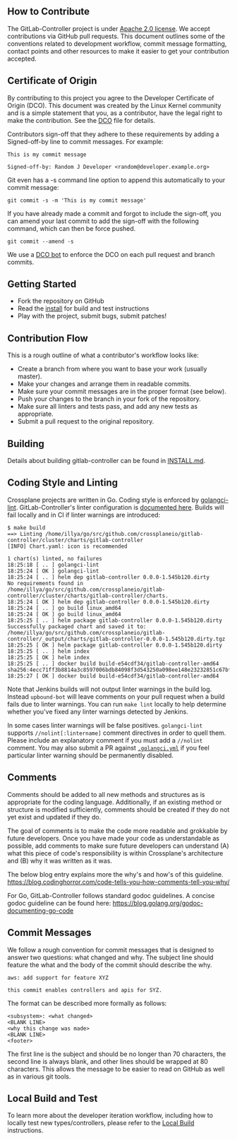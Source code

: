 ## How to Contribute

The GitLab-Controller project is under [Apache 2.0 license](LICENSE). We accept contributions via
GitHub pull requests. This document outlines some of the conventions related to
development workflow, commit message formatting, contact points and other
resources to make it easier to get your contribution accepted.

## Certificate of Origin

By contributing to this project you agree to the Developer Certificate of
Origin (DCO). This document was created by the Linux Kernel community and is a
simple statement that you, as a contributor, have the legal right to make the
contribution. See the [DCO](DCO) file for details.

Contributors sign-off that they adhere to these requirements by adding a
Signed-off-by line to commit messages. For example:

```
This is my commit message

Signed-off-by: Random J Developer <random@developer.example.org>
```

Git even has a -s command line option to append this automatically to your
commit message:

```
git commit -s -m 'This is my commit message'
```

If you have already made a commit and forgot to include the sign-off, you can amend your last commit
to add the sign-off with the following command, which can then be force pushed.

```
git commit --amend -s
```

We use a [DCO bot](https://github.com/apps/dco) to enforce the DCO on each pull
request and branch commits.

## Getting Started

- Fork the repository on GitHub
- Read the [install](INSTALL.md) for build and test instructions
- Play with the project, submit bugs, submit patches!

## Contribution Flow

This is a rough outline of what a contributor's workflow looks like:

- Create a branch from where you want to base your work (usually master).
- Make your changes and arrange them in readable commits.
- Make sure your commit messages are in the proper format (see below).
- Push your changes to the branch in your fork of the repository.
- Make sure all linters and tests pass, and add any new tests as appropriate.
- Submit a pull request to the original repository.

## Building

Details about building gitlab-controller can be found in [INSTALL.md](INSTALL.md).

## Coding Style and Linting

Crossplane projects are written in Go. Coding style is enforced by
[golangci-lint](https://github.com/golangci/golangci-lint). GitLab-Controller's linter
configuration is [documented here](.golangci.yml). Builds will fail locally and
in CI if linter warnings are introduced:

```
$ make build
==> Linting /home/illya/go/src/github.com/crossplaneio/gitlab-controller/cluster/charts/gitlab-controller
[INFO] Chart.yaml: icon is recommended

1 chart(s) linted, no failures
18:25:18 [ .. ] golangci-lint
18:25:24 [ OK ] golangci-lint
18:25:24 [ .. ] helm dep gitlab-controller 0.0.0-1.545b120.dirty
No requirements found in /home/illya/go/src/github.com/crossplaneio/gitlab-controller/cluster/charts/gitlab-controller/charts.
18:25:24 [ OK ] helm dep gitlab-controller 0.0.0-1.545b120.dirty
18:25:24 [ .. ] go build linux_amd64
18:25:24 [ OK ] go build linux_amd64
18:25:25 [ .. ] helm package gitlab-controller 0.0.0-1.545b120.dirty
Successfully packaged chart and saved it to: /home/illya/go/src/github.com/crossplaneio/gitlab-controller/_output/charts/gitlab-controller-0.0.0-1.545b120.dirty.tgz
18:25:25 [ OK ] helm package gitlab-controller 0.0.0-1.545b120.dirty
18:25:25 [ .. ] helm index
18:25:25 [ OK ] helm index
18:25:25 [ .. ] docker build build-e54cdf34/gitlab-controller-amd64
sha256:4ecc71ff3b8814a3c8597006bdb84098f3d543250a098ee148e23232851c67bf
18:25:27 [ OK ] docker build build-e54cdf34/gitlab-controller-amd64
```

Note that Jenkins builds will not output linter warnings in the build log.
Instead `upbound-bot` will leave comments on your pull request when a build
fails due to linter warnings. You can run `make lint` locally to help determine
whether you've fixed any linter warnings detected by Jenkins.

In some cases linter warnings will be false positives. `golangci-lint` supports
`//nolint[:lintername]` comment directives in order to quell them. Please
include an explanatory comment if you must add a `//nolint` comment. You may
also submit a PR against [`.golangci.yml`](.golangci.yml) if you feel
particular linter warning should be permanently disabled.

## Comments

Comments should be added to all new methods and structures as is appropriate for the coding
language. Additionally, if an existing method or structure is modified sufficiently, comments should
be created if they do not yet exist and updated if they do.

The goal of comments is to make the code more readable and grokkable by future developers. Once you
have made your code as understandable as possible, add comments to make sure future developers can
understand (A) what this piece of code's responsibility is within Crossplane's architecture and (B) why it
was written as it was.

The below blog entry explains more the why's and how's of this guideline.
https://blog.codinghorror.com/code-tells-you-how-comments-tell-you-why/

For Go, GitLab-Controller follows standard godoc guidelines.
A concise godoc guideline can be found here: https://blog.golang.org/godoc-documenting-go-code

## Commit Messages

We follow a rough convention for commit messages that is designed to answer two
questions: what changed and why. The subject line should feature the what and
the body of the commit should describe the why.

```
aws: add support for feature XYZ

this commit enables controllers and apis for SYZ.
```

The format can be described more formally as follows:

```
<subsystem>: <what changed>
<BLANK LINE>
<why this change was made>
<BLANK LINE>
<footer>
```

The first line is the subject and should be no longer than 70 characters, the
second line is always blank, and other lines should be wrapped at 80 characters.
This allows the message to be easier to read on GitHub as well as in various
git tools.


## Local Build and Test

To learn more about the developer iteration workflow, including how to locally test new types/controllers, please refer to the [Local Build](cluster/local/README.md) instructions.
